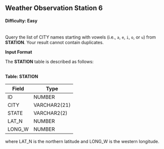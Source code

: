 ## Weather Observation Station 6

#### Difficulty: Easy

</br>Query the list of CITY names starting with vowels (i.e., `a`, `e`, `i`, `o`, or `u`) from **STATION**. Your result cannot contain duplicates.

**Input Format**

The **STATION** table is described as follows:
<br><br>

**Table: STATION**

| Field  | Type         |
| ------ | ------------ |
| ID     | NUMBER       |
| CITY   | VARCHAR2(21) |
| STATE  | VARCHAR2(2)  |
| LAT_N  | NUMBER       |
| LONG_W | NUMBER       |

where LAT_N is the northern latitude and LONG_W is the western longitude.
